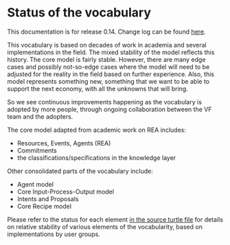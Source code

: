 # Status of the vocabulary

This documentation is for release 0.14. Change log can be found [here](https://lab.allmende.io/valueflows/valueflows/-/blob/master/CHANGELOG.md).

This vocabulary is based on decades of work in academia and several implementations in the field.  The mixed stability of the model reflects this history.  The core model is fairly stable.  However, there are many edge cases and possibly not-so-edge cases where the model will need to be adjusted for the reality in the field based on further experience. Also, this model represents something new, something that we want to be able to support the next economy, with all the unknowns that will bring.

So we see continuous improvements happening as the vocabulary is adopted by more people, through ongoing collaboration between the VF team and the adopters.

The core model adapted from academic work on REA includes:

* Resources, Events, Agents (REA)
* Commitments
* the classifications/specifications in the knowledge layer

Other consolidated parts of the vocabulary include:

* Agent model
* Core Input-Process-Output model
* Intents and Proposals
* Core Recipe model

Please refer to the status for each element [in the source turtle file](https://codeberg.org/valueflows/pages/raw/branch/main/assets/all_vf.TTL) for details on relative stability of various elements of the vocabularity, based on implementations by user groups.
